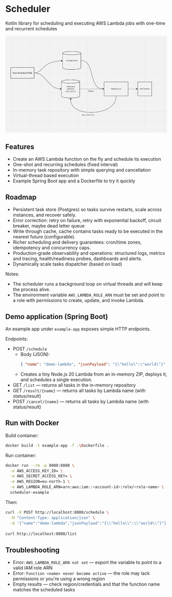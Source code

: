 # Scheduler

Kotlin library for scheduling and executing AWS Lambda jobs with one-time and recurrent schedules

![Scheme](scheme.png)

## Features
- Create an AWS Lambda function on the fly and schedule its execution
- One-shot and recurring schedules (fixed interval)
- In-memory task repository with simple querying and cancellation
- Virtual-thread based execution
- Example Spring Boot app and a Dockerfile to try it quickly

## Roadmap
- Persistent task store (Postgres) so tasks survive restarts, scale across instances, and recover safely.
- Error correction: retry on failure, retry with exponential backoff, circuit breaker, maybe dead letter queue
- Write through cache, cache contains tasks ready to be executed in the nearest future (configurable).
- Richer scheduling and delivery guarantees: cron/time zones, idempotency and concurrency caps.
- Production-grade observability and operations: structured logs, metrics and tracing, health/readiness probes, dashboards and alerts.
- Dynamically scale tasks dispatcher (based on load)

Notes:
- The scheduler runs a background loop on virtual threads and will keep the process alive.
- The environment variable `AWS_LAMBDA_ROLE_ARN` must be set and point to a role with permissions to create, update, and invoke Lambda.

## Demo application (Spring Boot)
An example app under `example-app` exposes simple HTTP endpoints.

Endpoints:
- POST `/schedule`
  - Body (JSON):
    ```json
    { "name": "demo-lambda", "jsonPayload": "{\"hello\":\"world\"}" }
    ```
  - Creates a tiny Node.js 20 Lambda from an in-memory ZIP, deploys it, and schedules a single execution.
- GET `/list` — returns all tasks in the in-memory repository
- GET `/result/{name}` — returns all tasks by Lambda name (with status/result)
- POST `/cancel/{name}` — returns all tasks by Lambda name (with status/result)


## Run with Docker

Build container:
```bash
docker build -t example-app -f .\Dockerfile .
```

Run container:
```bash
docker run --rm -p 8080:8080 \
  -e AWS_ACCESS_KEY_ID= \
  -e AWS_SECRET_ACCESS_KEY= \
  -e AWS_REGION=eu-north-1 \
  -e AWS_LAMBDA_ROLE_ARN=arn:aws:iam::<account-id>:role/<role-name> \
  scheduler-example
```

Then:
```bash
curl -X POST http://localhost:8080/schedule \
  -H "Content-Type: application/json" \
  -d '{"name":"demo-lambda","jsonPayload":"{\\"hello\\":\\"world\\"}"}'

curl http://localhost:8080/list
```
## Troubleshooting
- Error: `AWS_LAMBDA_ROLE_ARN not set` — export the variable to point to a valid IAM role ARN
- Error: `Function <name> never became active` — the role may lack permissions or you're using a wrong region
- Empty results — check region/credentials and that the function name matches the scheduled tasks
